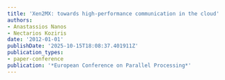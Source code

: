 ```yaml
---
title: 'Xen2MX: towards high-performance communication in the cloud'
authors:
- Anastassios Nanos
- Nectarios Koziris
date: '2012-01-01'
publishDate: '2025-10-15T18:08:37.401911Z'
publication_types:
- paper-conference
publication: '*European Conference on Parallel Processing*'
---
```

